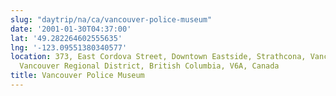 ```yaml
---
slug: "daytrip/na/ca/vancouver-police-museum"
date: '2001-01-30T04:37:00'
lat: '49.282264602555635'
lng: '-123.09551380340577'
location: 373, East Cordova Street, Downtown Eastside, Strathcona, Vancouver, Metro
  Vancouver Regional District, British Columbia, V6A, Canada
title: Vancouver Police Museum
---
```



